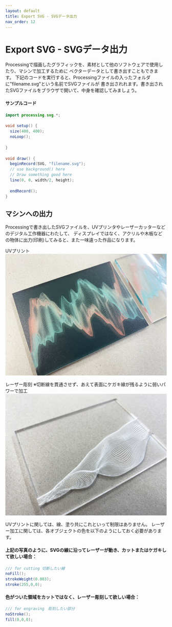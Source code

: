 ```yaml
---
layout: default
title: Export SVG - SVGデータ出力
nav_order: 12
---
```


# Export SVG - SVGデータ出力
Processingで描画したグラフィックを、素材として他のソフトウェアで使用したり、マシンで加工するために
ベクターデータとして書き出すこともできます。
下記のコードを実行すると、Processingファイルの入ったフォルダに"filename.svg"という名前でSVGファイルが
書き出されれます。書き出されたSVGファイルをブラウザで開いて、中身を確認してみましょう。

#### サンプルコード
```java
import processing.svg.*;

void setup() {
  size(400, 400);
  noLoop();

}

void draw() {
  beginRecord(SVG, "filename.svg");
  // use background() here
  // Draw something good here
  line(0, 0, width/2, height);

  endRecord();
}
```

## マシンへの出力
Processingで書き出したSVGファイルを、UVプリンタやレーザーカッターなどのデジタル工作機器にわたして、
ディスプレイではなく、アクリルや木板などの物体に出力(印刷)してみると、また一味違った作品になります。

UVプリント
<img src="assets/uv_printing.jpg" alt="hi" class="inline"/>

レーザー彫刻
※切断線を貫通させず、あえて表面にケガキ線が残るように弱いパワーで加工
<img src="assets/laser_engraving.jpg" alt="hi" class="inline"/>

UVプリントに関しては、線、塗り共にこれといって制限はありません。
レーザー加工に関しては、各オブジェクトの色を以下のようにしておく必要があります。

#### 上記の写真のように、SVGの線に沿ってレーザーが動き、カットまたはケガキして欲しい場合：
```java
/// for cutting 切断したい線
noFill();
strokeWeight(0.003);
stroke(255,0,0);
```

#### 色がついた領域をカットではなく、レーザー彫刻して欲しい場合：
```java
/// for engraving　彫刻したい部分
noStroke();
fill(0,0,0);
```
